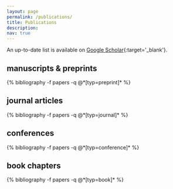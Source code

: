```yaml
---
layout: page
permalink: /publications/
title: Publications
description:
nav: true
---
```


An up-to-date list is available on [Google Scholar](https://scholar.google.es/citations?user=JlZbbzIAAAAJ&hl=es){:target='\_blank'}.

<div class="publications">

<h2 class="type">manuscripts & preprints</h2>
{% bibliography -f papers -q @*[typ=preprint]* %}

<h2 class="type">journal articles</h2>
{% bibliography -f papers -q @*[typ=journal]* %}

<h2 class="type">conferences</h2>
{% bibliography -f papers -q @*[typ=conference]* %}

<h2 class="type">book chapters</h2>
{% bibliography -f papers -q @*[typ=book]* %}

</div>
